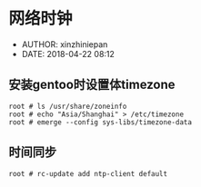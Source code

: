 #  网络时钟
 - AUTHOR: xinzhiniepan
 - DATE: 2018-04-22 08:12

## 安装gentoo时设置体timezone
```
root # ls /usr/share/zoneinfo
root # echo "Asia/Shanghai" > /etc/timezone
root # emerge --config sys-libs/timezone-data
```

## 时间同步
```
root # rc-update add ntp-client default
```
